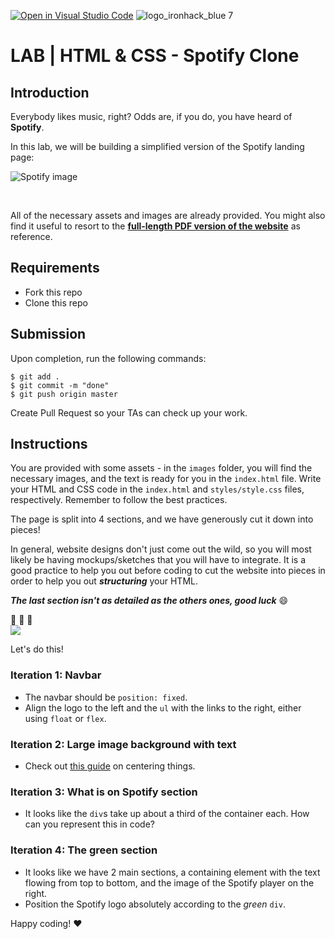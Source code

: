 [![Open in Visual Studio Code](https://classroom.github.com/assets/open-in-vscode-f059dc9a6f8d3a56e377f745f24479a46679e63a5d9fe6f495e02850cd0d8118.svg)](https://classroom.github.com/online_ide?assignment_repo_id=6795473&assignment_repo_type=AssignmentRepo)
![logo_ironhack_blue 7](https://user-images.githubusercontent.com/23629340/40541063-a07a0a8a-601a-11e8-91b5-2f13e4e6b441.png)

# LAB | HTML & CSS - Spotify Clone

## Introduction

Everybody likes music, right? Odds are, if you do, you have heard of **Spotify**.

In this lab, we will be building a simplified version of the Spotify landing page:

![Spotify image](https://i.imgur.com/xVD0bm6.jpg)

<br>

All of the necessary assets and images are already provided. You might also find it useful to resort to the **[full-length PDF version of the website](https://s3-eu-west-1.amazonaws.com/ih-materials/uploads/spotify-prototype.pdf)** as reference.

## Requirements

- Fork this repo
- Clone this repo

## Submission

Upon completion, run the following commands:

```shell
$ git add .
$ git commit -m "done"
$ git push origin master
```

Create Pull Request so your TAs can check up your work.

## Instructions

You are provided with some assets - in the `images` folder, you will find the necessary images, and the text is ready for you in the `index.html` file. Write your HTML and CSS code in the `index.html` and `styles/style.css` files, respectively. Remember to follow the best practices.

The page is split into 4 sections, and we have generously cut it down into pieces!

In general, website designs don't just come out the wild, so you will most likely be having mockups/sketches that you will have to integrate. It is a good practice to help you out before coding to cut the website into pieces in order to help you out _**structuring**_ your HTML.

_**The last section isn't as detailed as the others ones, good luck**_ :smile:

:muscle: :muscle: :muscle:
<br>
![](https://res.cloudinary.com/ihwebdeb/image/upload/v1571085836/Ironhack/spotify-prototype_1x_ahk8ep.jpg)

Let's do this!

### Iteration 1: Navbar

- The navbar should be `position: fixed`.
- Align the logo to the left and the `ul` with the links to the right, either using `float` or `flex`.

### Iteration 2: Large image background with text

- Check out [this guide](https://css-tricks.com/centering-css-complete-guide/) on centering things.

### Iteration 3: What is on Spotify section

- It looks like the `div`s take up about a third of the container each. How can you represent this in code?

### Iteration 4: The green section

- It looks like we have 2 main sections, a containing element with the text flowing from top to bottom, and the image of the Spotify player on the right.
- Position the Spotify logo absolutely according to the _green_ `div`.

Happy coding! :heart:
